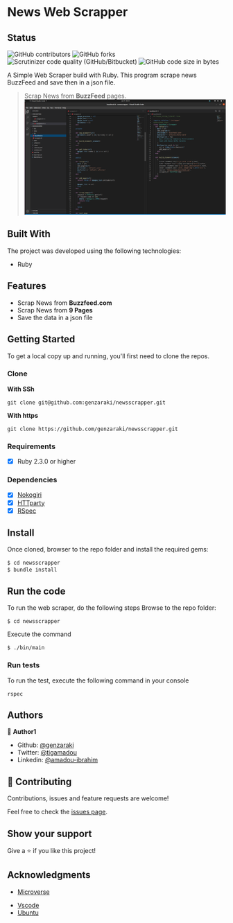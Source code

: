 # News Web Scrapper
## Status 
![GitHub contributors](https://img.shields.io/github/contributors/genzaraki/newsscrapper)
![GitHub forks](https://img.shields.io/github/forks/genzaraki/newsscrapper)
![Scrutinizer code quality (GitHub/Bitbucket)](https://img.shields.io/scrutinizer/quality/b/genzaraki/newsscrapper?style=flat-square)
![GitHub code size in bytes](https://img.shields.io/github/languages/code-size/genzaraki/newsscrapper)

A Simple Web Scraper build with Ruby. This program scrape news BuzzFeed and save then in a json file.

> Scrap News from **BuzzFeed** pages.
![screenshot](./screenshot.png)



## Built With
The project was developed using the following technologies:

- Ruby

## Features
- Scrap News from **Buzzfeed.com**
- Scrap News from **9 Pages**
- Save the data in a json file

## Getting Started

To get a local copy up and running, you'll first need to clone the repos.
### Clone 
**With SSh**

    git clone git@github.com:genzaraki/newsscrapper.git
    
**With https**

    git clone https://github.com/genzaraki/newsscrapper.git

### Requirements

- [x] Ruby 2.3.0 or higher

### Dependencies
- [x] [Nokogiri](https://nokogiri.org/)
- [x] [HTTparty](https://github.com/jnunemaker/httparty/)
- [x] [RSpec](https://rspec.info/)

## Install
Once cloned, browser to the repo folder and install the required gems:

    $ cd newsscrapper
    $ bundle install
  

## Run the code
To run the web scraper, do the following steps
Browse to the repo folder:
    
    $ cd newsscrapper
      

Execute the command
    
    $ ./bin/main

### Run tests
To run the test, execute the following command in your console
    
    rspec

## Authors

👤 **Author1**

- Github: [@genzaraki](https://github.com/genzaraki)
- Twitter: [@tigamadou](https://twitter.com/tigamadou)
- Linkedin: [@amadou-ibrahim](https://www.linkedin.com/in/amadou-ibrahim-75769167/)

## 🤝 Contributing

Contributions, issues and feature requests are welcome!

Feel free to check the [issues page](issues/).

## Show your support

Give a ⭐️ if you like this project!

## Acknowledgments
* [Microverse](https://www.microverse.org/)
- [Vscode](https://code.visualstudio.com/)
- [Ubuntu](https://ubuntu.com/)

<!-- MARKDOWN LINKS & IMAGES -->
<!-- https://www.markdownguide.org/basic-syntax/#reference-style-links -->
